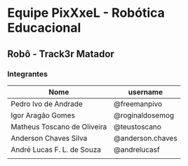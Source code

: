 # Equipe PixXxeL - Robótica Educacional

## Robô - Track3r Matador

### Integrantes

| Nome                        | username         |
|-----------------------------|------------------|
| Pedro Ivo de Andrade        | @freemanpivo     |
| Igor Aragão Gomes           | @roginaldosemog  |
| Matheus Toscano de Oliveira | @teustoscano     |
| Anderson Chaves Silva       | @anderson.chaves |
| André Lucas F. L. de Souza  | @andrelucasf     |
|                             |                  |